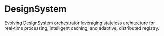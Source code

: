 # DesignSystem
Evolving DesignSystem orchestrator leveraging stateless architecture for real-time processing, intelligent caching, and adaptive, distributed registry.
